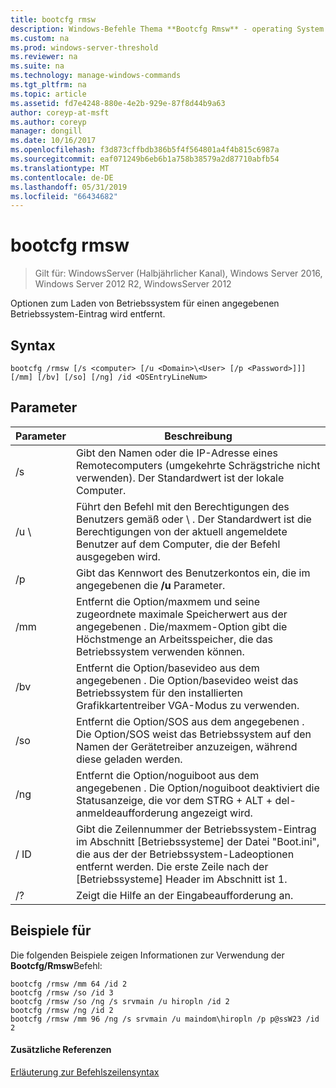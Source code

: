 ```yaml
---
title: bootcfg rmsw
description: Windows-Befehle Thema **Bootcfg Rmsw** - operating System Ladeoptionen für einen bestimmten Betriebssystemeintrag entfernt.
ms.custom: na
ms.prod: windows-server-threshold
ms.reviewer: na
ms.suite: na
ms.technology: manage-windows-commands
ms.tgt_pltfrm: na
ms.topic: article
ms.assetid: fd7e4248-880e-4e2b-929e-87f8d44b9a63
author: coreyp-at-msft
ms.author: coreyp
manager: dongill
ms.date: 10/16/2017
ms.openlocfilehash: f3d873cffbdb386b5f4f564801a4f4b815c6987a
ms.sourcegitcommit: eaf071249b6eb6b1a758b38579a2d87710abfb54
ms.translationtype: MT
ms.contentlocale: de-DE
ms.lasthandoff: 05/31/2019
ms.locfileid: "66434682"
---
```

# <a name="bootcfg-rmsw"></a>bootcfg rmsw

>Gilt für: WindowsServer (Halbjährlicher Kanal), Windows Server 2016, Windows Server 2012 R2, WindowsServer 2012

Optionen zum Laden von Betriebssystem für einen angegebenen Betriebssystem-Eintrag wird entfernt.

## <a name="syntax"></a>Syntax
```
bootcfg /rmsw [/s <computer> [/u <Domain>\<User> [/p <Password>]]] [/mm] [/bv] [/so] [/ng] /id <OSEntryLineNum>
```
## <a name="parameters"></a>Parameter

|      Parameter       |                                                                                                      Beschreibung                                                                                                       |
|----------------------|------------------------------------------------------------------------------------------------------------------------------------------------------------------------------------------------------------------------|
|    /s <computer>     |                                                   Gibt den Namen oder die IP-Adresse eines Remotecomputers (umgekehrte Schrägstriche nicht verwenden). Der Standardwert ist der lokale Computer.                                                   |
| /u <Domain>\\<User>  |          Führt den Befehl mit den Berechtigungen des Benutzers gemäß <User> oder <Domain> \\ <User>. Der Standardwert ist die Berechtigungen von der aktuell angemeldete Benutzer auf dem Computer, die der Befehl ausgegeben wird.          |
|    /p <Password>     |                                                                 Gibt das Kennwort des Benutzerkontos ein, die im angegebenen die **/u** Parameter.                                                                  |
|         /mm          |           Entfernt die Option/maxmem und seine zugeordnete maximale Speicherwert aus der angegebenen <OSEntryLineNum>. Die/maxmem-Option gibt die Höchstmenge an Arbeitsspeicher, die das Betriebssystem verwenden können.            |
|         /bv          |                     Entfernt die Option/basevideo aus dem angegebenen <OSEntryLineNum>. Die Option/basevideo weist das Betriebssystem für den installierten Grafikkartentreiber VGA-Modus zu verwenden.                     |
|         /so          |                         Entfernt die Option/SOS aus dem angegebenen <OSEntryLineNum>. Die Option/SOS weist das Betriebssystem auf den Namen der Gerätetreiber anzuzeigen, während diese geladen werden.                          |
|         /ng          |                         Entfernt die Option/noguiboot aus dem angegebenen <OSEntryLineNum>. Die Option/noguiboot deaktiviert die Statusanzeige, die vor dem STRG + ALT + del-anmeldeaufforderung angezeigt wird.                          |
| / ID <OSEntryLineNum> | Gibt die Zeilennummer der Betriebssystem-Eintrag im Abschnitt [Betriebssysteme] der Datei "Boot.ini", die aus der der Betriebssystem-Ladeoptionen entfernt werden. Die erste Zeile nach der [Betriebssysteme] Header im Abschnitt ist 1. |
|          /?          |                                                                                          Zeigt die Hilfe an der Eingabeaufforderung an.                                                                                          |

## <a name="BKMK_examples"></a>Beispiele für
Die folgenden Beispiele zeigen Informationen zur Verwendung der **Bootcfg/Rmsw**Befehl:
```
bootcfg /rmsw /mm 64 /id 2 
bootcfg /rmsw /so /id 3 
bootcfg /rmsw /so /ng /s srvmain /u hiropln /id 2 
bootcfg /rmsw /ng /id 2 
bootcfg /rmsw /mm 96 /ng /s srvmain /u maindom\hiropln /p p@ssW23 /id 2       
```
#### <a name="additional-references"></a>Zusätzliche Referenzen
[Erläuterung zur Befehlszeilensyntax](command-line-syntax-key.md)
